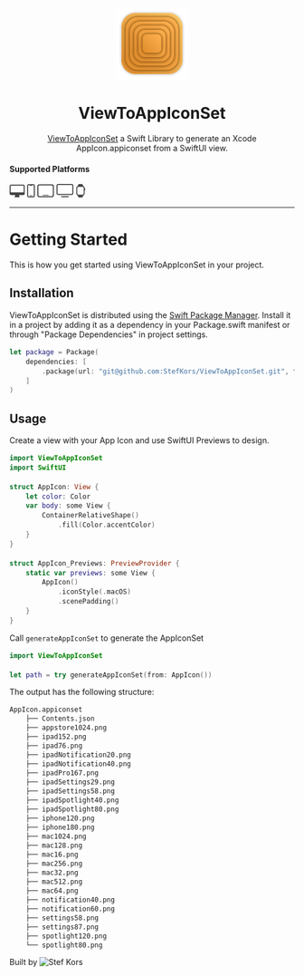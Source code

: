 <p align="center">
  <img src="Images/mac256.png" height="128">
  <h1 align="center">ViewToAppIconSet</h1>
</p>

<p align="center">
    <a href="https://github.com/StefKors/ViewToAppIconSet">ViewToAppIconSet</a> a Swift Library to generate an Xcode AppIcon.appiconset from a SwiftUI view.
</p> 

#### Supported Platforms
<p align="left">
<picture>
  <source media="(prefers-color-scheme: dark)" srcset="Images/macos.svg">
  <source media="(prefers-color-scheme: light)" srcset="Images/macos-active.svg">
  <img alt="macos" src="Images/macos-active.svg" height="24">
</picture>

<picture>
  <source media="(prefers-color-scheme: dark)" srcset="Images/ios-active.svg">
  <source media="(prefers-color-scheme: light)" srcset="Images/ios.svg">
  <img alt="macos" src="Images/ios-active.svg" height="24">
</picture>

<picture>
  <source media="(prefers-color-scheme: dark)" srcset="Images/ipados-active.svg">
  <source media="(prefers-color-scheme: light)" srcset="Images/ipados.svg">
  <img alt="macos" src="Images/ipados-active.svg" height="24">
</picture>

<picture>
  <source media="(prefers-color-scheme: dark)" srcset="Images/tvos-active.svg">
  <source media="(prefers-color-scheme: light)" srcset="Images/tvos.svg">
  <img alt="macos" src="Images/tvos-active.svg" height="24">
</picture>

<picture>
  <source media="(prefers-color-scheme: dark)" srcset="Images/watchos-active.svg">
  <source media="(prefers-color-scheme: light)" srcset="Images/watchos.svg">
  <img alt="macos" src="Images/watchos-active.svg" height="24">
</picture>
</p>

-------

# Getting Started

This is how you get started using ViewToAppIconSet in your project.

## Installation

ViewToAppIconSet is distributed using the [Swift Package Manager](https://www.swift.org/package-manager/). Install it in a project by adding it as a dependency in your Package.swift manifest or through "Package Dependencies" in  project settings.

```swift
let package = Package(
    dependencies: [
        .package(url: "git@github.com:StefKors/ViewToAppIconSet.git", from: "0.1.0")
    ]
)
```

## Usage
Create a view with your App Icon and use SwiftUI Previews to design.

```swift
import ViewToAppIconSet
import SwiftUI

struct AppIcon: View {
    let color: Color
    var body: some View {
        ContainerRelativeShape()
            .fill(Color.accentColor)
    }
}

struct AppIcon_Previews: PreviewProvider {
    static var previews: some View {
        AppIcon()
            .iconStyle(.macOS)
            .scenePadding()
    }
}

```

Call `generateAppIconSet` to generate the AppIconSet
```swift
import ViewToAppIconSet

let path = try generateAppIconSet(from: AppIcon())
```
The output has the following structure:
```shell
AppIcon.appiconset
    ├── Contents.json
    ├── appstore1024.png
    ├── ipad152.png
    ├── ipad76.png
    ├── ipadNotification20.png
    ├── ipadNotification40.png
    ├── ipadPro167.png
    ├── ipadSettings29.png
    ├── ipadSettings58.png
    ├── ipadSpotlight40.png
    ├── ipadSpotlight80.png
    ├── iphone120.png
    ├── iphone180.png
    ├── mac1024.png
    ├── mac128.png
    ├── mac16.png
    ├── mac256.png
    ├── mac32.png
    ├── mac512.png
    ├── mac64.png
    ├── notification40.png
    ├── notification60.png
    ├── settings58.png
    ├── settings87.png
    ├── spotlight120.png
    └── spotlight80.png
```
Built by ![Stef Kors](https://stefkors.com)
